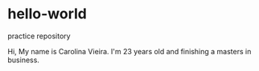 # hello-world
practice repository

Hi,
My name is Carolina Vieira. 
I'm 23 years old and finishing a masters in business.
